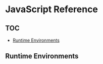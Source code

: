# JavaScript Reference

## TOC

- [Runtime Environments](#runtime-environments)

## Runtime Environments
